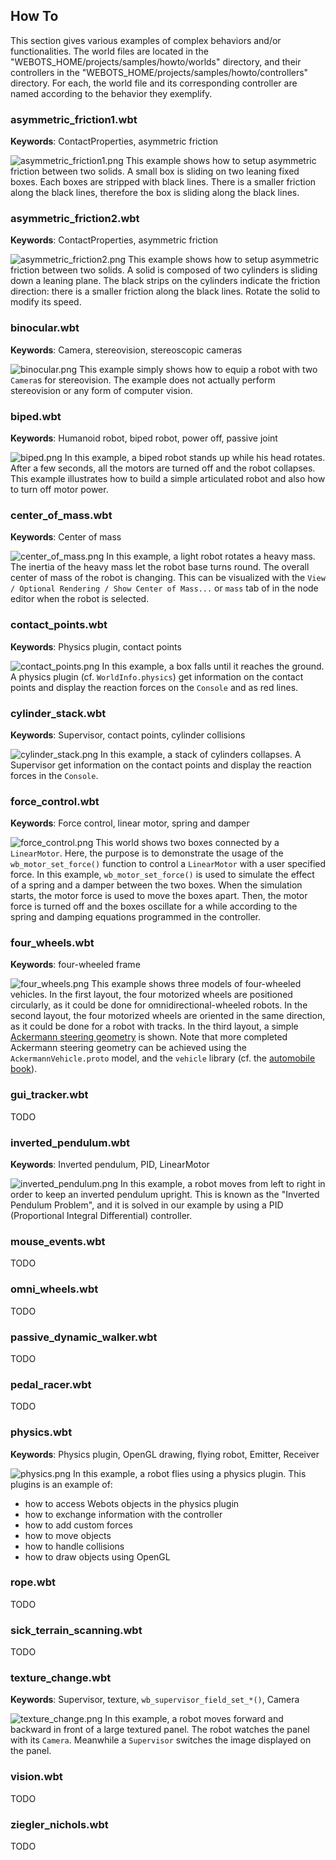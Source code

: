 ## How To

This section gives various examples of complex behaviors and/or functionalities.
The world files are located in the "WEBOTS\_HOME/projects/samples/howto/worlds" directory, and their controllers in the "WEBOTS\_HOME/projects/samples/howto/controllers" directory.
For each, the world file and its corresponding controller are named according to the behavior they exemplify.


### asymmetric\_friction1.wbt

**Keywords**: ContactProperties, asymmetric friction

![asymmetric_friction1.png](images/asymmetric_friction1.png) This example shows how to setup asymmetric friction between two solids.
A small box is sliding on two leaning fixed boxes.
Each boxes are stripped with black lines.
There is a smaller friction along the black lines, therefore the box is sliding along the black lines.


### asymmetric\_friction2.wbt

**Keywords**: ContactProperties, asymmetric friction

![asymmetric_friction2.png](images/asymmetric_friction2.png) This example shows how to setup asymmetric friction between two solids.
A solid is composed of two cylinders is sliding down a leaning plane.
The black strips on the cylinders indicate the friction direction:
there is a smaller friction along the black lines.
Rotate the solid to modify its speed.


### binocular.wbt

**Keywords**: Camera, stereovision, stereoscopic cameras

![binocular.png](images/binocular.png) This example simply shows how to equip a robot with two `Camera`s for stereovision.
The example does not actually perform stereovision or any form of computer vision.


### biped.wbt

**Keywords**: Humanoid robot, biped robot, power off, passive joint

![biped.png](images/biped.png) In this example, a biped robot stands up while his head rotates.
After a few seconds, all the motors are turned off and the robot collapses.
This example illustrates how to build a simple articulated robot and also how to turn off motor power.


### center\_of\_mass.wbt

**Keywords**: Center of mass

![center_of_mass.png](images/center_of_mass.png) In this example, a light robot rotates a heavy mass.
The inertia of the heavy mass let the robot base turns round.
The overall center of mass of the robot is changing.
This can be visualized with the `View / Optional Rendering / Show Center of Mass...` or `mass` tab of in the node editor when the robot is selected.


### contact\_points.wbt

**Keywords**: Physics plugin, contact points

![contact_points.png](images/contact_points.png) In this example, a box falls until it reaches the ground.
A physics plugin (cf. `WorldInfo.physics`) get information on the contact points and display the reaction forces on the `Console` and as red lines.


### cylinder\_stack.wbt

**Keywords**: Supervisor, contact points, cylinder collisions

![cylinder_stack.png](images/cylinder_stack.png) In this example, a stack of cylinders collapses.
A Supervisor get information on the contact points and display the reaction forces in the `Console`.


### force\_control.wbt

**Keywords**: Force control, linear motor, spring and damper

![force_control.png](images/force_control.png) This world shows two boxes connected by a `LinearMotor`.
Here, the purpose is to demonstrate the usage of the `wb_motor_set_force()` function to control a `LinearMotor` with a user specified force.
In this example, `wb_motor_set_force()` is used to simulate the effect of a spring and a damper between the two boxes. When the simulation starts, the motor force is used to move the boxes apart.
Then, the motor force is turned off and the boxes oscillate for a while according to the spring and damping equations programmed in the controller.


### four\_wheels.wbt

**Keywords**: four-wheeled frame

![four_wheels.png](images/four_wheels.png) This example shows three models of four-wheeled vehicles.
In the first layout, the four motorized wheels are positioned circularly, as it could be done for omnidirectional-wheeled robots.
In the second layout, the four motorized wheels are oriented in the same direction, as it could be done for a robot with tracks.
In the third layout, a simple [Ackermann steering geometry](https://en.wikipedia.org/wiki/Ackermann_steering_geometry) is shown.
Note that more completed Ackermann steering geometry can be achieved using the `AckermannVehicle.proto` model, and the `vehicle` library (cf. the [automobile book](https://www.cyberbotics.com/doc/automobile/index)).


### gui\_tracker.wbt

TODO


### inverted\_pendulum.wbt

**Keywords**: Inverted pendulum, PID, LinearMotor

![inverted_pendulum.png](images/inverted_pendulum.png) In this example, a robot moves from left to right in order to keep an inverted pendulum upright.
This is known as the "Inverted Pendulum Problem", and it is solved in our example by using a PID (Proportional Integral Differential) controller.


### mouse\_events.wbt

TODO


### omni\_wheels.wbt


TODO


### passive\_dynamic\_walker.wbt

TODO


### pedal\_racer.wbt

TODO


### physics.wbt

**Keywords**: Physics plugin, OpenGL drawing, flying robot, Emitter, Receiver

![physics.png](images/physics.png) In this example, a robot flies using a physics plugin.
This plugins is an example of:


- how to access Webots objects in the physics plugin
- how to exchange information with the controller
- how to add custom forces
- how to move objects
- how to handle collisions
- how to draw objects using OpenGL


### rope.wbt

TODO


### sick\_terrain\_scanning.wbt

TODO


### texture\_change.wbt

**Keywords**: Supervisor, texture, `wb_supervisor_field_set_*()`, Camera

![texture_change.png](images/texture_change.png) In this example, a robot moves forward and backward in front of a large textured panel.
The robot watches the panel with its `Camera`. Meanwhile a `Supervisor` switches the image displayed on the panel.


### vision.wbt

TODO


### ziegler\_nichols.wbt

TODO
